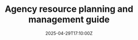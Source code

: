 ---
title: Agency resource planning and management guide
linkTitle: Agency resource planning and management guide
date: '2025-04-29T17:10:00Z'
weight: 1
description: Effective agency resource management enhances profitability, boosts team
  performance, ensures client satisfaction, and mitigates burnout. Key challenges
  include managing client expectations and resource allocation, while successful planning
  involves estimation, allocation, scheduling, optimization, monitoring, and evaluation.
  Investing in a resource management tool can streamline these processes and improve
  outcomes.
draft: false
ref: agency-resource-planning-and-management-guide
---